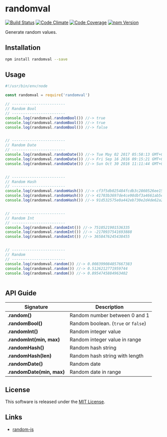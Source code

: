 randomval
==========

<!---
This file is generated by ape-tmpl. Do not update manually.
--->

<!-- Badge Start -->
<a name="badges"></a>

[![Build Status][bd_travis_shield_url]][bd_travis_url]
[![Code Climate][bd_codeclimate_shield_url]][bd_codeclimate_url]
[![Code Coverage][bd_codeclimate_coverage_shield_url]][bd_codeclimate_url]
[![npm Version][bd_npm_shield_url]][bd_npm_url]

[bd_repo_url]: https://github.com/okunishinishi/node-randomval
[bd_travis_url]: http://travis-ci.org/okunishinishi/node-randomval
[bd_travis_shield_url]: http://img.shields.io/travis/okunishinishi/node-randomval.svg?style=flat
[bd_travis_com_url]: http://travis-ci.com/okunishinishi/node-randomval
[bd_travis_com_shield_url]: https://api.travis-ci.com/okunishinishi/node-randomval.svg?token=
[bd_license_url]: https://github.com/okunishinishi/node-randomval/blob/master/LICENSE
[bd_codeclimate_url]: http://codeclimate.com/github/okunishinishi/node-randomval
[bd_codeclimate_shield_url]: http://img.shields.io/codeclimate/github/okunishinishi/node-randomval.svg?style=flat
[bd_codeclimate_coverage_shield_url]: http://img.shields.io/codeclimate/coverage/github/okunishinishi/node-randomval.svg?style=flat
[bd_gemnasium_url]: https://gemnasium.com/okunishinishi/node-randomval
[bd_gemnasium_shield_url]: https://gemnasium.com/okunishinishi/node-randomval.svg
[bd_npm_url]: http://www.npmjs.org/package/randomval
[bd_npm_shield_url]: http://img.shields.io/npm/v/randomval.svg?style=flat
[bd_standard_url]: http://standardjs.com/
[bd_standard_shield_url]: https://img.shields.io/badge/code%20style-standard-brightgreen.svg

<!-- Badge End -->


<!-- Description Start -->
<a name="description"></a>

Generate random values.

<!-- Description End -->




<!-- Sections Start -->
<a name="sections"></a>

<!-- Section from "doc/guides/01.Installation.md.hbs" Start -->

<a name="section-doc-guides-01-installation-md"></a>

Installation
-----

```bash
npm install randomval --save
```


<!-- Section from "doc/guides/01.Installation.md.hbs" End -->

<!-- Section from "doc/guides/02.Usage.md.hbs" Start -->

<a name="section-doc-guides-02-usage-md"></a>

Usage
----

```javascript
#!/usr/bin/env/node

const randomval = require('randomval')

// ------------------------
// Random Bool
// ------------------------
console.log(randomval.randomBool()) //-> true
console.log(randomval.randomBool()) //-> true
console.log(randomval.randomBool()) //-> false


// ------------------------
// Random Date
// ------------------------
console.log(randomval.randomDate()) //-> Tue May 02 2017 05:58:13 GMT+0900 (JST)
console.log(randomval.randomDate()) //-> Fri Sep 16 2016 09:15:21 GMT+0900 (JST)
console.log(randomval.randomDate()) //-> Sun Oct 30 2016 11:11:44 GMT+0900 (JST)


// ------------------------
// Random Hash
// ------------------------
console.log(randomval.randomHash()) //-> cf3f5db025484fcdb3c2860526ee1587
console.log(randomval.randomHash()) //-> 41703b3697de4ce98dbf3a4661ab5ec8
console.log(randomval.randomHash()) //-> 91d532575e0a442eb730e2d4de62a2bd


// ------------------------
// Random Int
// ------------------------
console.log(randomval.randomInt()) //-> 7510521901536335
console.log(randomval.randomInt()) //-> -2170937541693888
console.log(randomval.randomInt()) //-> 3658476245438455


// ------------------------
// Random
// ------------------------
console.log(randomval.random()) //-> 0.008399084857667383
console.log(randomval.random()) //-> 0.5126212771959744
console.log(randomval.random()) //-> 0.8954745884963402



```



<!-- Section from "doc/guides/02.Usage.md.hbs" End -->

<!-- Section from "doc/guides/03.API Guide.md.hbs" Start -->

<a name="section-doc-guides-03-a-p-i-guide-md"></a>

API Guide
---------

| Signature | Description |
| ---- | ----- |
| **.random()** | Random number between 0 and 1 |
| **.randomBool()** | Random boolean. (`true` or `false`) |
| **.randomInt()** | Random integer value |
| **.randomInt(min, max)** | Random integer value in range |
| **.randomHash()** | Random hash string |
| **.randomHash(len)** | Random hash string with length |
| **.randomDate()** | Random date |
| **.randomDate(min, max)** | Random date in range |

<!-- Section from "doc/guides/03.API Guide.md.hbs" End -->


<!-- Sections Start -->


<!-- LICENSE Start -->
<a name="license"></a>

License
-------
This software is released under the [MIT License](https://github.com/okunishinishi/node-randomval/blob/master/LICENSE).

<!-- LICENSE End -->


<!-- Links Start -->
<a name="links"></a>

Links
------

+ [random-js][random_js_url]

[random_js_url]: https://www.npmjs.com/package/random-js

<!-- Links End -->
